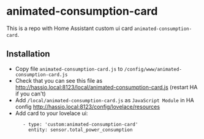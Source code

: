 # animated-consumption-card

This is a repo with Home Assistant custom ui card `animated-consumption-card`.

## Installation

 * Copy file `animated-consumption-card.js` to `/config/www/animated-consumption-card.js`
 * Check that you can see this file as http://hassio.local:8123/local/animated-consumption-card.js (restart HA if you can't)
 * Add `/local/animated-consumption-card.js` as `JavaScript Module` in HA config http://hassio.local:8123/config/lovelace/resources
 * Add card to your lovelace ui:

```
      - type: 'custom:animated-consumption-card'
        entity: sensor.total_power_consumption
```
